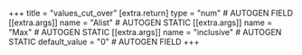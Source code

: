 +++
title = "values_cut_over"
[extra.return]
type = "num" # AUTOGEN FIELD
[[extra.args]]
name = "Alist" # AUTOGEN STATIC
[[extra.args]]
name = "Max" # AUTOGEN STATIC
[[extra.args]]
name = "inclusive" # AUTOGEN STATIC
default_value = "0" # AUTOGEN FIELD
+++